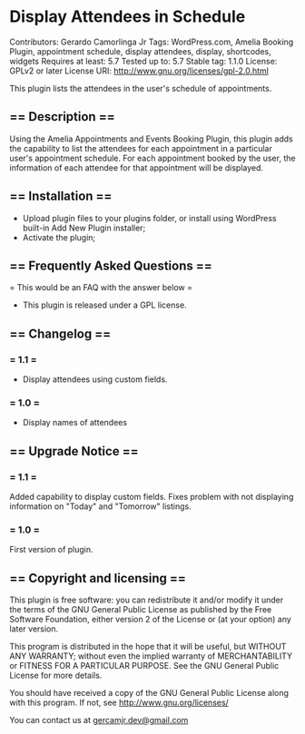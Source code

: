 # Display Attendees in Schedule
Contributors: Gerardo Camorlinga Jr
Tags: WordPress.com, Amelia Booking Plugin, appointment schedule, display attendees, display, shortcodes, widgets
Requires at least: 5.7
Tested up to: 5.7
Stable tag: 1.1.0
License: GPLv2 or later
License URI: http://www.gnu.org/licenses/gpl-2.0.html

This plugin lists the attendees in the user's schedule of appointments.

## == Description ==

Using the Amelia Appointments and Events Booking Plugin, this plugin adds the capability to list the attendees for each appointment in a particular user's appointment schedule. For each appointment booked by the user, the information of each attendee for that appointment will be displayed.

## == Installation ==

* Upload plugin files to your plugins folder, or install using WordPress built-in Add New Plugin installer;
* Activate the plugin;


## == Frequently Asked Questions ==

= This would be an FAQ with the answer below =

* This plugin is released under a GPL license.

## == Changelog ==

### = 1.1 =
* Display attendees using custom fields.

### = 1.0 =
* Display names of attendees

## == Upgrade Notice ==

### = 1.1 =
Added capability to display custom fields. Fixes problem with not displaying information on "Today" and "Tomorrow" listings.

### = 1.0 =
First version of plugin.

## == Copyright and licensing ==

This plugin is free software: you can redistribute it and/or modify it under the terms of the GNU General Public License as published by the Free Software Foundation, either version 2 of the License or (at your option) any later version.

This program is distributed in the hope that it will be useful, but WITHOUT ANY WARRANTY; without even the implied warranty of MERCHANTABILITY or FITNESS FOR A PARTICULAR PURPOSE. See the GNU General Public License for more details.

You should have received a copy of the GNU General Public License along with this program. If not, see http://www.gnu.org/licenses/

You can contact us at gercamjr.dev@gmail.com